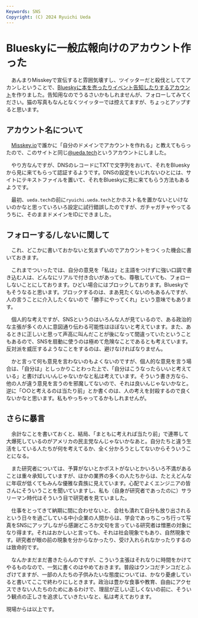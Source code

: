 ```yaml
---
Keywords: SNS
Copyright: (C) 2024 Ryuichi Ueda
---
```


# Blueskyに一般広報向けのアカウント作った

　あんまりMisskeyで宣伝すると雰囲気壊すし、ツイッターだと殺伐としててアカンしということで、[Blueskyに本を売ったりイベント告知したりするアカウント](https://bsky.app/profile/ueda.tech)を作りました。告知用なのでうるさいかもしれませんが、フォローしてみてください。猫の写真もなんとなくツイッターでは控えてますが、ちょっとアップすると思います。


## アカウント名について

　[Misskey.io](https://misskey.io)で誰かに「自分のドメインでアカウントを作れる」と教えてもらったので、このサイトと同じ[@ueda.tech](https://bsky.app/profile/ueda.tech)というアカウントにしました。

　やり方なんですが、DNSのレコードにTXTで文字列をおいて、それをBlueskyから見に来てもらって認証するようです。DNSの設定をいじれないひとには、サイトにテキストファイルを置いて、それをBlueskyに見に来てもらう方法もあるようです。

　最初、`ueda.tech`の前に`ryuichi.ueda.tech`とかホスト名を置かないといけないのかなと思っていろいろ設定に試行錯誤したのですが、ガチャガチャやってるうちに、そのままドメインをIDにできました。


## フォローする/しないに関して

　これ、どこかに書いておかないと気まずいのでアカウントをつくった機会に書いておきます。

　これまでついったでは、自分の意見を「私は」と主語をつけずに強い口調で書き込む人は、どんなにリアルで付き合いがあっても、尊敬していても、フォローしないことにしております。ひどい場合にはブロックしております。Blueskyでもそうなると思います。ブロックするのは、まあ見たくないのもあるんですが、人の言うことに介入したくないので「勝手にやってくれ」という意味でもあります。


　個人的な考えですが、SNSというのはいろんな人が見ているので、ある政治的な主張が多くの人に意図通り伝わる可能性はほぼないと考えています。また、あるときに正しいと思って声高に叫んだことが後になって間違っていたということもあるので、SNSを扇動に使うのは極めて危険なことであるとも考えています。反対派を威圧するようなことをするのは、避けなければなりません。


　かと言って何も意見を言わないのもよくないのですが、個人的な意見を言う場合は、「自分は」としっかりことわった上で、「自分はこうなったらいいと考えている」と書けばいいんじゃないかなと私は考えています。そういう書き方なら、他の人が違う意見を言うのを邪魔してないので、それは良いんじゃないかなと。逆に「○○と考えるのは当たり前」とか書くのは、人の考えを封殺するので良くないかなと思います。私もやっちゃってるかもしれませんが。

## さらに暴言

　余計なことを書いておくと、結局、「まともに考えれば当たり前」で連帯して大爆死しているのがアメリカの民主党なんじゃないかなあと。自分たちと違う生活をしている人たちが何を考えてるか、全く分かろうとしてないからそういうことになる。


　また研究者については、予算がないとかポストがないとかいろいろ不満があることは重々承知していますが、ほかの業界の多くの人たちからは、たとえどんなに年収が低くてもみんな優雅な貴族に見えています。心配でよくエンジニアの皆さんにそういうことを聞いていますし、私も（自身が研究者であったのに）サラリーマン時代はそういう目で研究者を見ていました。


　仕事をとってきて納期に間に合わせないと、会社も潰れて自分も放り出されるという日々を過ごしている中小企業の人間からは、学会であっちこっち行って写真をSNSにアップしながら感謝どころか文句を言っている研究者は憎悪の対象になり得ます。それはおかしいと言っても、それは社会現象でもあり、自然現象です。研究者が眼の前の現象を分からなかったり、受け入れられなかったりするのは致命的です。


　なんかまだまだ書きたらんのですが、こういう主張はそれなりに時間をかけてやるものなので、一気に書くのはやめておきます。普段はウンコだチンコだとふざけてますが、一部の人たちの子供みたいな態度については、かなり憂慮していると書いてここで終わりにしときます。政治は豊かな食事や教育、自由にアクセスできない人たちのためにあるわけで、理屈が正しい正しくないの前に、そういう観点の正しさを追求していきたいなと、私は考えております。


現場からは以上です。
